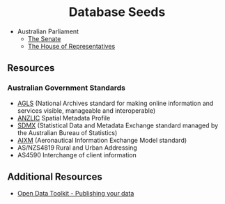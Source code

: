 <h1 align="center">Database Seeds</h1>

* Australian Parliament
  * [The Senate](https://github.com/Robinyo/serendipity-api/tree/master/projects/spring-boot/server/src/main/java/org/serendipity/restapi/database/seed/au)
  * [The House of Representatives](https://github.com/Robinyo/serendipity-api/tree/master/projects/spring-boot/server/src/main/java/org/serendipity/restapi/database/seed/au)

## Resources

### Australian Government Standards

* [AGLS](http://www.agls.gov.au/) (National Archives standard for making online information and services visible, manageable and interoperable)
* [ANZLIC](http://www.anzlic.gov.au/) Spatial Metadata Profile
* [SDMX](http://www.abs.gov.au/ausstats/abs@.nsf/Lookup/1407.0.55.002main+features22013) (Statistical Data and Metadata Exchange standard managed by the Australian Bureau of Statistics)
* [AIXM](http://www.aixm.aero/public/subsite_homepage/homepage.html) (Aeronautical Information Exchange Model standard)
* AS/NZS4819 Rural and Urban Addressing
* AS4590 Interchange of client information

## Additional Resources

* [Open Data Toolkit - Publishing your data](https://toolkit.data.gov.au/Publishing_your_data.html)
